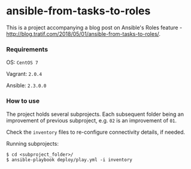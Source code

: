 # ansible-from-tasks-to-roles

This is a project accompanying a blog post on Ansible's Roles feature - http://blog.tratif.com/2018/05/01/ansible-from-tasks-to-roles/.

### Requirements

OS: `CentOS 7`

Vagrant: `2.0.4`

Ansible: `2.3.0.0`

### How to use

The project holds several subprojects. Each subsequent folder being an improvement of previous subproject, e.g. `02` is an improvement of `01`.

Check the `inventory` files to re-configure connectivity details, if needed.

Running subprojects:
```
$ cd <subproject_folder>/
$ ansible-playbook deploy/play.yml -i inventory
```
